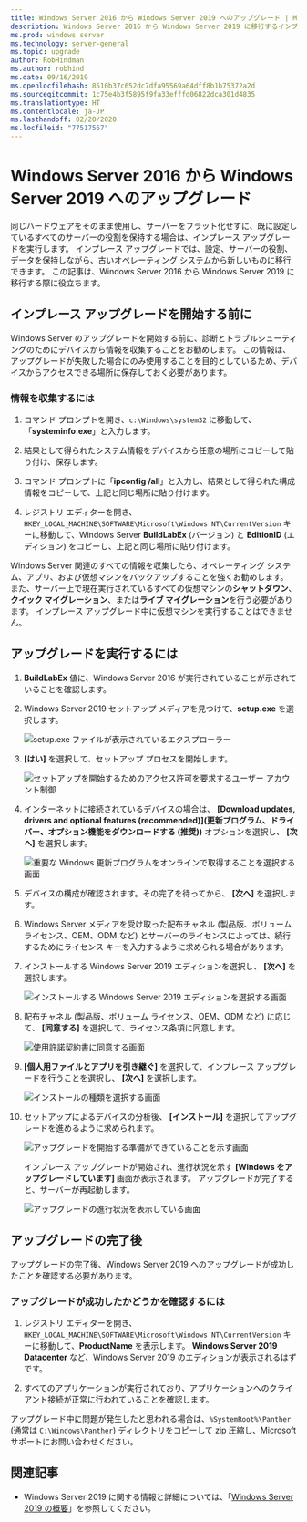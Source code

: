 ```yaml
---
title: Windows Server 2016 から Windows Server 2019 へのアップグレード | Microsoft Docs
description: Windows Server 2016 から Windows Server 2019 に移行するインプレース アップグレードを実行する方法について説明します。
ms.prod: windows server
ms.technology: server-general
ms.topic: upgrade
author: RobHindman
ms.author: robhind
ms.date: 09/16/2019
ms.openlocfilehash: 8510b37c652dc7dfa95569a64dff8b1b75372a2d
ms.sourcegitcommit: 1c75e4b3f5895f9fa33efffd06822dca301d4835
ms.translationtype: HT
ms.contentlocale: ja-JP
ms.lasthandoff: 02/20/2020
ms.locfileid: "77517567"
---
```

# <a name="upgrade-windows-server-2016-to-windows-server-2019"></a>Windows Server 2016 から Windows Server 2019 へのアップグレード

同じハードウェアをそのまま使用し、サーバーをフラット化せずに、既に設定しているすべてのサーバーの役割を保持する場合は、インプレース アップグレードを実行します。 インプレース アップグレードでは、設定、サーバーの役割、データを保持しながら、古いオペレーティング システムから新しいものに移行できます。 この記事は、Windows Server 2016 から Windows Server 2019 に移行する際に役立ちます。

## <a name="before-you-begin-your-in-place-upgrade"></a>インプレース アップグレードを開始する前に

Windows Server のアップグレードを開始する前に、診断とトラブルシューティングのためにデバイスから情報を収集することをお勧めします。 この情報は、アップグレードが失敗した場合にのみ使用することを目的としているため、デバイスからアクセスできる場所に保存しておく必要があります。

### <a name="to-collect-your-info"></a>情報を収集するには

1. コマンド プロンプトを開き、`c:\Windows\system32` に移動して、「**systeminfo.exe**」と入力します。

2. 結果として得られたシステム情報をデバイスから任意の場所にコピーして貼り付け、保存します。

3. コマンド プロンプトに「**ipconfig /all**」と入力し、結果として得られた構成情報をコピーして、上記と同じ場所に貼り付けます。

4. レジストリ エディターを開き、`HKEY_LOCAL_MACHINE\SOFTWARE\Microsoft\Windows NT\CurrentVersion` キーに移動して、Windows Server **BuildLabEx** (バージョン) と **EditionID** (エディション) をコピーし、上記と同じ場所に貼り付けます。

Windows Server 関連のすべての情報を収集したら、オペレーティング システム、アプリ、および仮想マシンをバックアップすることを強くお勧めします。 また、サーバー上で現在実行されているすべての仮想マシンの**シャットダウン**、**クイック マイグレーション**、または**ライブ マイグレーション**を行う必要があります。 インプレース アップグレード中に仮想マシンを実行することはできません。

## <a name="to-perform-the-upgrade"></a>アップグレードを実行するには

1. **BuildLabEx** 値に、Windows Server 2016 が実行されていることが示されていることを確認します。

2. Windows Server 2019 セットアップ メディアを見つけて、**setup.exe** を選択します。

    ![setup.exe ファイルが表示されているエクスプローラー](media/upgrade-2016-2019/setup-2019.png)

3. **[はい]** を選択して、セットアップ プロセスを開始します。

    ![セットアップを開始するためのアクセス許可を要求するユーザー アカウント制御](media/upgrade-2016-2019/start-setup-uac-box.png)

4. インターネットに接続されているデバイスの場合は、 **[Download updates, drivers and optional features (recommended)]\(更新プログラム、ドライバー、オプション機能をダウンロードする (推奨)\)** オプションを選択し、 **[次へ]** を選択します。

    ![重要な Windows 更新プログラムをオンラインで取得することを選択する画面](media/upgrade-2016-2019/online-updates-win-setup.png)

5. デバイスの構成が確認されます。その完了を待ってから、 **[次へ]** を選択します。

6. Windows Server メディアを受け取った配布チャネル (製品版、ボリューム ライセンス、OEM、ODM など) とサーバーのライセンスによっては、続行するためにライセンス キーを入力するように求められる場合があります。

7. インストールする Windows Server 2019 エディションを選択し、 **[次へ]** を選択します。

    ![インストールする Windows Server 2019 エディションを選択する画面](media/upgrade-2016-2019/select-os-edition.png)

8. 配布チャネル (製品版、ボリューム ライセンス、OEM、ODM など) に応じて、 **[同意する]** を選択して、ライセンス条項に同意します。

    ![使用許諾契約書に同意する画面](media/upgrade-2016-2019/license-terms.png)

9. **[個人用ファイルとアプリを引き継ぐ]** を選択して、インプレース アップグレードを行うことを選択し、 **[次へ]** を選択します。

    ![インストールの種類を選択する画面](media/upgrade-2016-2019/choose-install-upgrade.png)

10. セットアップによるデバイスの分析後、 **[インストール]** を選択してアップグレードを進めるように求められます。

    ![アップグレードを開始する準備ができていることを示す画面](media/upgrade-2016-2019/ready-to-install.png)

    インプレース アップグレードが開始され、進行状況を示す **[Windows をアップグレードしています]** 画面が表示されます。 アップグレードが完了すると、サーバーが再起動します。

    ![アップグレードの進行状況を表示している画面](media/upgrade-2016-2019/upgrading-windows-with-progress.png)

## <a name="after-your-upgrade-is-done"></a>アップグレードの完了後

アップグレードの完了後、Windows Server 2019 へのアップグレードが成功したことを確認する必要があります。

### <a name="to-make-sure-your-upgrade-was-successful"></a>アップグレードが成功したかどうかを確認するには

1. レジストリ エディターを開き、`HKEY_LOCAL_MACHINE\SOFTWARE\Microsoft\Windows NT\CurrentVersion` キーに移動して、**ProductName** を表示します。 **Windows Server 2019 Datacenter** など、Windows Server 2019 のエディションが表示されるはずです。

2. すべてのアプリケーションが実行されており、アプリケーションへのクライアント接続が正常に行われていることを確認します。

アップグレード中に問題が発生したと思われる場合は、`%SystemRoot%\Panther` (通常は `C:\Windows\Panther`) ディレクトリをコピーして zip 圧縮し、Microsoft サポートにお問い合わせください。

## <a name="related-articles"></a>関連記事

- Windows Server 2019 に関する情報と詳細については、「[Windows Server 2019 の概要](https://docs.microsoft.com/windows-server/get-started-19/get-started-19)」を参照してください。
